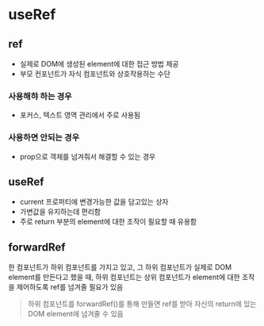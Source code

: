 # useRef


## ref
- 실제로 DOM에 생성된 element에 대한 접근 방법 제공
- 부모 컨포넌트가 자식 컴포넌트와 상호작용하는 수단
### 사용해햐 하는 경우
- 포커스, 텍스트 영역 관리에서 주로 사용됨
### 사용하면 안되는 경우
- prop으로 객체를 넘겨줘서 해결할 수 있는 경우


## useRef
- current 프로퍼티에 변경가능한 값을 담고있는 상자
- 가변값을 유지하는데 편리함
- 주로 return 부분의 element에 대한 조작이 필요할 때 유용함


## forwardRef
한 컴포넌트가 하위 컴포넌트를 가지고 있고, 그 하위 컴포넌트가 실제로 DOM element를 만든다고 했을 때, 하위 컴포넌트는 상위 컴포넌트가 element에 대한 조작을 제어하도록 ref를 넘겨줄 필요가 있음
> 하위 컴포넌트를 forwardRef()를 통해 만들면 ref를 받아 자신의 return에 있는 DOM element에 넘겨줄 수 있음